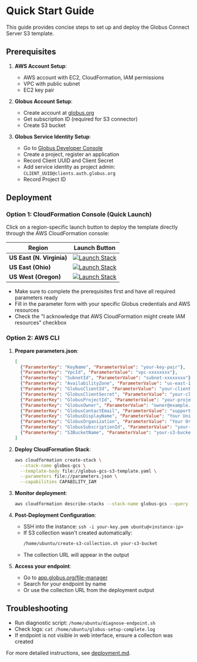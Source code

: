 # Quick Start Guide

This guide provides concise steps to set up and deploy the Globus Connect Server S3 template.

## Prerequisites

1. **AWS Account Setup**:
   - AWS account with EC2, CloudFormation, IAM permissions
   - VPC with public subnet
   - EC2 key pair

2. **Globus Account Setup**:
   - Create account at [globus.org](https://www.globus.org/)
   - Get subscription ID (required for S3 connector)
   - Create S3 bucket

3. **Globus Service Identity Setup**:
   - Go to [Globus Developer Console](https://app.globus.org/settings/developers)
   - Create a project, register an application
   - Record Client UUID and Client Secret
   - Add service identity as project admin: `CLIENT_UUID@clients.auth.globus.org`
   - Record Project ID

## Deployment

### Option 1: CloudFormation Console (Quick Launch)

Click on a region-specific launch button to deploy the template directly through the AWS CloudFormation console:

| Region | Launch Button |
|--------|--------------|
| **US East (N. Virginia)** | [![Launch Stack](https://s3.amazonaws.com/cloudformation-examples/cloudformation-launch-stack.png)](https://console.aws.amazon.com/cloudformation/home?region=us-east-1#/stacks/create/review?templateURL=https://raw.githubusercontent.com/scttfrdmn/globus-gcs-s3-deployment/main/globus-gcs-s3-template.yaml&stackName=globus-gcs) |
| **US East (Ohio)** | [![Launch Stack](https://s3.amazonaws.com/cloudformation-examples/cloudformation-launch-stack.png)](https://console.aws.amazon.com/cloudformation/home?region=us-east-2#/stacks/create/review?templateURL=https://raw.githubusercontent.com/scttfrdmn/globus-gcs-s3-deployment/main/globus-gcs-s3-template.yaml&stackName=globus-gcs) |
| **US West (Oregon)** | [![Launch Stack](https://s3.amazonaws.com/cloudformation-examples/cloudformation-launch-stack.png)](https://console.aws.amazon.com/cloudformation/home?region=us-west-2#/stacks/create/review?templateURL=https://raw.githubusercontent.com/scttfrdmn/globus-gcs-s3-deployment/main/globus-gcs-s3-template.yaml&stackName=globus-gcs) |

* Make sure to complete the prerequisites first and have all required parameters ready
* Fill in the parameter form with your specific Globus credentials and AWS resources
* Check the "I acknowledge that AWS CloudFormation might create IAM resources" checkbox

### Option 2: AWS CLI

1. **Prepare parameters.json**:
   ```json
   [
     {"ParameterKey": "KeyName", "ParameterValue": "your-key-pair"},
     {"ParameterKey": "VpcId", "ParameterValue": "vpc-xxxxxxxx"},
     {"ParameterKey": "SubnetId", "ParameterValue": "subnet-xxxxxxxx"},
     {"ParameterKey": "AvailabilityZone", "ParameterValue": "us-east-1a"},
     {"ParameterKey": "GlobusClientId", "ParameterValue": "your-client-uuid"},
     {"ParameterKey": "GlobusClientSecret", "ParameterValue": "your-client-secret"},
     {"ParameterKey": "GlobusProjectId", "ParameterValue": "your-project-id"},
     {"ParameterKey": "GlobusOwner", "ParameterValue": "owner@example.com"},
     {"ParameterKey": "GlobusContactEmail", "ParameterValue": "support@example.com"},
     {"ParameterKey": "GlobusDisplayName", "ParameterValue": "Your Unique Endpoint Name"},
     {"ParameterKey": "GlobusOrganization", "ParameterValue": "Your Organization"},
     {"ParameterKey": "GlobusSubscriptionId", "ParameterValue": "your-subscription-id"},
     {"ParameterKey": "S3BucketName", "ParameterValue": "your-s3-bucket"}
   ]
   ```

2. **Deploy CloudFormation Stack**:
   ```bash
   aws cloudformation create-stack \
     --stack-name globus-gcs \
     --template-body file://globus-gcs-s3-template.yaml \
     --parameters file://parameters.json \
     --capabilities CAPABILITY_IAM
   ```

3. **Monitor deployment**:
   ```bash
   aws cloudformation describe-stacks --stack-name globus-gcs --query "Stacks[0].StackStatus" --output text
   ```

4. **Post-Deployment Configuration**:
   - SSH into the instance: `ssh -i your-key.pem ubuntu@<instance-ip>`
   - If S3 collection wasn't created automatically:
     ```bash
     /home/ubuntu/create-s3-collection.sh your-s3-bucket
     ```
   - The collection URL will appear in the output

5. **Access your endpoint**:
   - Go to [app.globus.org/file-manager](https://app.globus.org/file-manager)
   - Search for your endpoint by name
   - Or use the collection URL from the deployment output

## Troubleshooting

- Run diagnostic script: `/home/ubuntu/diagnose-endpoint.sh`
- Check logs: `cat /home/ubuntu/globus-setup-complete.log`
- If endpoint is not visible in web interface, ensure a collection was created

For more detailed instructions, see [deployment.md](deployment.md).